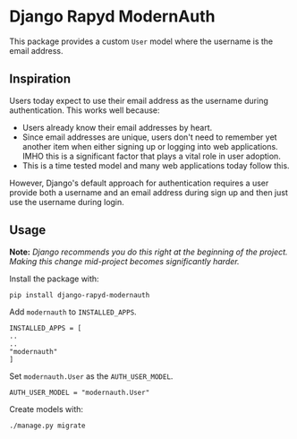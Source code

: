 # Django Rapyd ModernAuth

This package provides a custom `User` model where the username is the email address.

## Inspiration

Users today expect to use their email address as the username during authentication. This works well because:

- Users already know their email addresses by heart.
- Since email addresses are unique, users don't need to remember yet another item when either signing up or logging into web applications. IMHO this is a significant factor that plays a vital role in user adoption.
- This is a time tested model and many web applications today follow this.

However, Django's default approach for authentication requires a user provide both a username and an email address during sign up and then just use the username during login.

## Usage

**Note:** *Django recommends you do this right at the beginning of the project. Making this change mid-project becomes significantly harder.*

Install the package with:
```
pip install django-rapyd-modernauth
```

Add `modernauth` to `INSTALLED_APPS`.
```
INSTALLED_APPS = [
..
..
"modernauth"
]
```

Set `modernauth.User` as the `AUTH_USER_MODEL`.
```
AUTH_USER_MODEL = "modernauth.User"
```

Create models with:
```
./manage.py migrate
```

